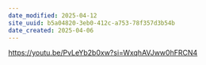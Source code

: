 ```yaml
---
date_modified: 2025-04-12
site_uuid: b5a04820-3eb0-412c-a753-78f357d3b54b
date_created: 2025-04-06
---
```


https://youtu.be/PvLeYb2b0xw?si=WxqhAVJww0hFRCN4